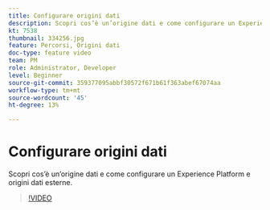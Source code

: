 ```yaml
---
title: Configurare origini dati
description: Scopri cos’è un’origine dati e come configurare un Experience Platform e origini dati esterne.
kt: 7538
thumbnail: 334256.jpg
feature: Percorsi, Origini dati
doc-type: feature video
team: PM
role: Administrator, Developer
level: Beginner
source-git-commit: 359377095abbf30572f671b61f363abef67074aa
workflow-type: tm+mt
source-wordcount: '45'
ht-degree: 13%

---
```



# Configurare origini dati

Scopri cos’è un’origine dati e come configurare un Experience Platform e origini dati esterne.

>[!VIDEO](https://video.tv.adobe.com/v/334256?quality=12)
